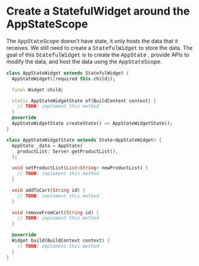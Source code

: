 # Create a StatefulWidget around the AppStateScope

The <span style="font-family: 'Courier New';">AppStateScope</span> doesn't have state, it only hosts the data
that it receives. We still need to create a <span style="font-family: 'Courier New';">StatefulWidget</span> to store
the data. The goal of this <span style="font-family: 'Courier New';">StatefulWidget</span> is to create the <span style="font-family: 'Courier New';">AppState</span>
, provide APIs to modify the data, and host the data using the
<span style="font-family: 'Courier New';">AppStateScope</span>.

```dart
class AppStateWidget extends StatefulWidget {
  AppStateWidget({required this.child});

  final Widget child;

  static AppStateWidgetState of(BuildContext context) {
    // TODO: implement this method
  }
  @override
  AppStateWidgetState createState() => AppStateWidgetState();
}

class AppStateWidgetState extends State<AppStateWidget> {
  AppState _data = AppState(
    productList: Server.getProductList(),
  );

  void setProductList(List<String> newProductList) {
    // TODO: implement this method
  }

  void addToCart(String id) {
    // TODO: implement this method
  }

  void removeFromCart(String id) {
    // TODO: implement this method
  }

  @override
  Widget build(BuildContext context) {
    // TODO: implement this method
  }
}
```